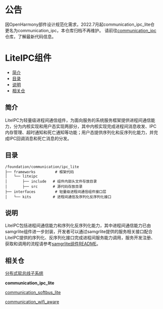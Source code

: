 # 公告<a name="ZH-CN_TOPIC_0000001131600815"></a>
因OpenHarmony部件设计规范化需求，2022.7月起communication_ipc_lite仓更名为communication_ipc，本仓库归档不再维护。
请前往[communication_ipc](https://gitee.com/openharmony/communication_ipc/blob/master/README_zh.md)仓库，了解最新代码信息。
# LiteIPC组件<a name="ZH-CN_TOPIC_0000001084861846"></a>

-   [简介](#section11660541593)
-   [目录](#section161941989596)
-   [说明](#section1312121216216)
-   [相关仓](#section1371113476307)

## 简介<a name="section11660541593"></a>

LiteIPC为轻量级进程间通信组件，为面向服务的系统服务框架提供进程间通信能力，分为内核实现和用户态实现两部分，其中内核实现完成进程间消息收发、IPC内存管理、超时通知和死亡通知等功能；用户态提供序列化和反序列化能力，并完成IPC回调消息和死亡消息的分发。

## 目录<a name="section161941989596"></a>

```
/foundation/communication/ipc_lite
├── frameworks         # 框架代码
│   └── liteipc
│       ├── include   # 组件内部头文件存放目录
│       ├── src       # 源代码存放目录
├── interfaces         # 轻量级进程间通信组件接口层
│   └── kits          # 进程间通信及序列化反序列化接口
```

## 说明<a name="section1312121216216"></a>

LiteIPC包括进程间通信能力和序列化反序列化能力，其中进程间通信能力已由samgrlite组件进一步封装，开发者可以通过samgrlite提供的服务相关接口配合LiteIPC提供的序列化、反序列化接口完成进程间服务能力调用，服务开发注册、获取和调用的流程请参考[samgrlite组件README](zh-cn_topic_0000001081604584.md)。

## 相关仓<a name="section1371113476307"></a>

[分布式软总线子系统](https://gitee.com/openharmony/docs/blob/master/zh-cn/readme/%E5%88%86%E5%B8%83%E5%BC%8F%E8%BD%AF%E6%80%BB%E7%BA%BF%E5%AD%90%E7%B3%BB%E7%BB%9F.md)

**communication\_ipc\_lite**

[communication\_softbus\_lite](https://gitee.com/openharmony/communication_softbus_lite/blob/master/README_zh.md)

[communication\_wifi\_aware](https://gitee.com/openharmony/communication_wifi_aware/blob/master/README_zh.md)

